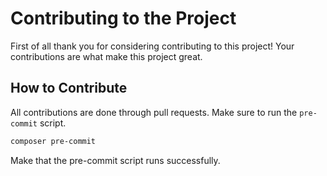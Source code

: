 # Contributing to the Project

First of all thank you for considering contributing to this project! Your contributions are what make this project great.

## How to Contribute

All contributions are done through pull requests. Make sure to run the `pre-commit` script.

```bash
composer pre-commit
```

Make that the pre-commit script runs successfully.
